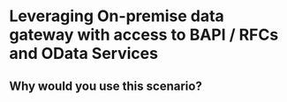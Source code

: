 # Leveraging On-premise data gateway with access to BAPI / RFCs and OData Services

## Why would you use this scenario?